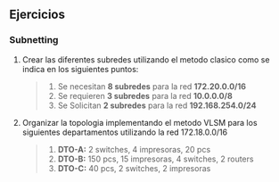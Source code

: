 ## Ejercicios
### Subnetting

1. Crear las diferentes subredes utilizando el metodo clasico como se indica en los siguientes puntos:
	>	1. Se necesitan **8 subredes** para la red **172.20.0.0/16**
	>	1. Se requieren **3 subredes** para la red **10.0.0.0/8**
	>	1. Se Solicitan **2 subredes** para la red **192.168.254.0/24**

1. Organizar la topologia implementando el metodo VLSM para los siguientes departamentos utilizando la red 172.18.0.0/16
	>	1. __DTO-A:__ 2 switches, 4 impresoras, 20 pcs
	>	1. __DTO-B:__ 150 pcs, 15 impresoras, 4 switches, 2 routers
	>	1. __DTO-C:__ 40 pcs, 2 switches, 2 impresoras
